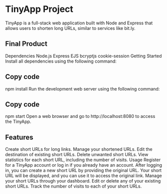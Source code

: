 # TinyApp Project

TinyApp is a full-stack web application built with Node and Express that allows users to shorten long URLs, similar to services like bit.ly.

## Final Product


Dependencies
Node.js
Express
EJS
bcryptjs
cookie-session
Getting Started
Install all dependencies using the following command:

## Copy code
npm install
Run the development web server using the following command:

## Copy code
npm start
Open a web browser and go to http://localhost:8080 to access the TinyApp.

## Features
Create short URLs for long links.
Manage your shortened URLs.
Edit the destination of existing short URLs.
Delete unwanted short URLs.
View statistics for each short URL, including the number of visits.
Usage
Register for a TinyApp account or log in if you already have an account.
After logging in, you can create a new short URL by providing the original URL.
Your short URL will be displayed, and you can use it to access the original link.
Manage your short URLs through your dashboard.
Edit or delete any of your existing short URLs.
Track the number of visits to each of your short URLs.